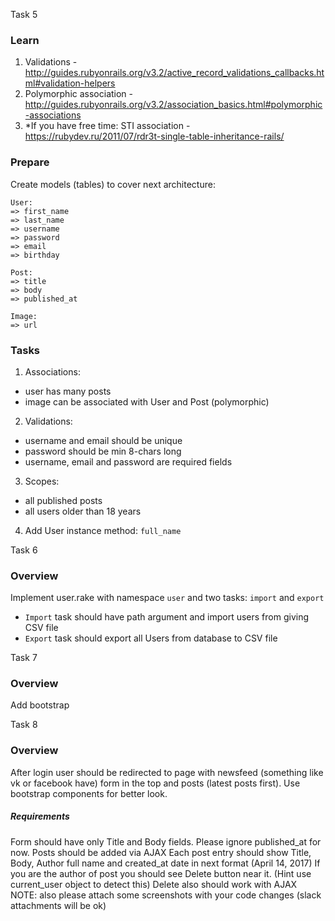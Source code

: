 Task 5
### Learn
1. Validations - <http://guides.rubyonrails.org/v3.2/active_record_validations_callbacks.html#validation-helpers>
2. Polymorphic association - <http://guides.rubyonrails.org/v3.2/association_basics.html#polymorphic-associations>
3. \*If you have free time: STI association - <https://rubydev.ru/2011/07/rdr3t-single-table-inheritance-rails/>

### Prepare
Create models (tables) to cover next architecture:
```
User:
=> first_name
=> last_name
=> username
=> password
=> email
=> birthday

Post:
=> title
=> body
=> published_at

Image:
=> url
```
### Tasks
1. Associations:
 * user has many posts
 * image can be associated with User and Post (polymorphic)
2. Validations:
 * username and email should be unique
 * password should be min 8-chars long
 * username, email and password are required fields
3. Scopes:
 * all published posts
 * all users older than 18 years
4. Add User instance method: `full_name`

Task 6
### Overview
Implement user.rake with namespace `user` and two tasks: `import` and `export`

* `Import` task should have path argument and import users from giving CSV file
* `Export` task should export all Users from database to CSV file

Task 7

### Overview
Add bootstrap

Task 8
### Overview

After login user should be redirected to page with newsfeed (something like vk or facebook have) form in the top and posts (latest posts first). Use bootstrap components for better look.

##### Requirements

Form should have only Title and Body fields. Please ignore published_at for now.
Posts should be added via AJAX
Each post entry should show Title, Body, Author full name and created_at date in next format (April 14, 2017)
If you are the author of post you should see Delete button near it. (Hint use current_user object to detect this)
Delete also should work with AJAX
NOTE: also please attach some screenshots with your code changes (slack attachments will be ok)
